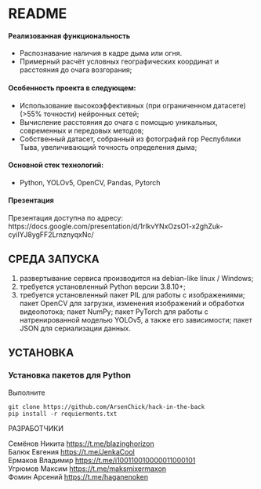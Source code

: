 <h1>README</h1>

<h4>Реализованная функциональность</h4>
<ul>
    <li>Распознавание наличия в кадре дыма или огня.</li>
    <li>Примерный расчёт условных географических координат и расстояния до очага возгорания;</li>
</ul> 
<h4>Особенность проекта в следующем:</h4>
<ul>
    <li>Использование высокоэффективных (при ограниченном датасете) (>55% точности) нейронных сетей;</li>
    <li>Вычисление расстояния до очага с помощью уникальных, современных и передовых методов;</li>
    <li>Собственный датасет, собранный из фотографий гор Республики Тыва, увеличивающий точность определения дыма;</li>  
 </ul>

<h4>Основной стек технологий:</h4>
<ul>
    <li>Python, YOLOv5, OpenCV, Pandas, Pytorch</li>  
</ul>

<h4>Презентация</h4>
<p>Презентация доступна по адресу: https://docs.google.com/presentation/d/1rIkvYNxOzsO1-x2ghZuk-cyiIYJ8ygFF2LrnznyqxNc/ </p>


СРЕДА ЗАПУСКА
------------
1) развертывание сервиса производится на debian-like linux / Windows;
2) требуется установленный Python версии 3.8.10+;
3) требуется установленный пакет PIL для работы с изображениями; пакет OpenCV для загрузки, изменения изображений и обработки видеопотока; пакет NumPy; пакет PyTorch для работы с натренированной моделью YOLOv5, а также его зависимости; пакет JSON для сериализации данных.


УСТАНОВКА
------------
### Установка пакетов для Python

Выполните 
~~~
git clone https://github.com/ArsenChick/hack-in-the-back
pip install -r requierments.txt
~~~


РАЗРАБОТЧИКИ

Семёнов Никита https://t.me/blazinghorizon<br>
Балюк Евгения https://t.me/JenkaCool<br>
Ермаков Владимир https://t.me/i100110010000011000101<br>
Угрюмов Максим https://t.me/maksmixermaxon<br>
Фомин Арсений https://t.me/haganenoken
